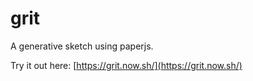 # grit

A generative sketch using paperjs.

Try it out here: [https://grit.now.sh/](https://grit.now.sh/)